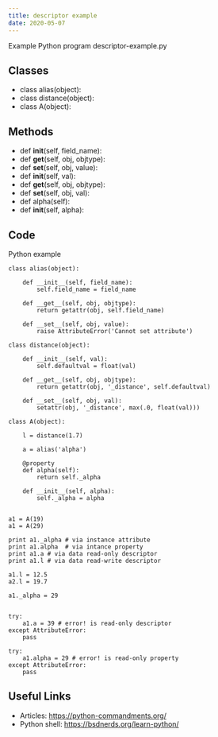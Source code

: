 ```yaml
---
title: descriptor example
date: 2020-05-07
---
```

Example Python program descriptor-example.py


## Classes

* class alias(object):
* class distance(object):
* class A(object):

## Methods

* def __init__(self, field_name):
* def __get__(self, obj, objtype):
* def __set__(self, obj, value):
* def __init__(self, val):
* def __get__(self, obj, objtype):
* def __set__(self, obj, val):
* def alpha(self):
* def __init__(self, alpha):

## Code

Python example

    class alias(object):
    
        def __init__(self, field_name):
            self.field_name = field_name
        
        def __get__(self, obj, objtype):
            return getattr(obj, self.field_name)
        
        def __set__(self, obj, value):
            raise AttributeError('Cannot set attribute')
    
    class distance(object):
    
        def __init__(self, val):
            self.defaultval = float(val)
        
        def __get__(self, obj, objtype):
            return getattr(obj, '_distance', self.defaultval)
        
        def __set__(self, obj, val):
            setattr(obj, '_distance', max(.0, float(val)))
    
    class A(object):
    
        l = distance(1.7)
    
        a = alias('alpha')
    
        @property
        def alpha(self):
            return self._alpha
        
        def __init__(self, alpha):
            self._alpha = alpha
    
    
    a1 = A(19)
    a1 = A(29)
    
    print a1._alpha # via instance attribute
    print a1.alpha  # via intance property
    print a1.a # via data read-only descriptor
    print a1.l # via data read-write descriptor
    
    a1.l = 12.5
    a2.l = 19.7
    
    a1._alpha = 29
    
    
    try:
        a1.a = 39 # error! is read-only descriptor
    except AttributeError:
        pass
    
    try:
        a1.alpha = 29 # error! is read-only property
    except AttributeError:
        pass
    

## Useful Links

- Articles: https://python-commandments.org/
- Python shell: https://bsdnerds.org/learn-python/
